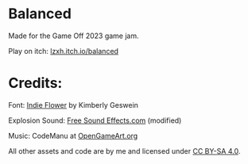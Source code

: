 # Balanced
Made for the Game Off 2023 game jam.

Play on itch: [lzxh.itch.io/balanced](https://lzxh.itch.io/balanced)

# Credits:
Font: [Indie Flower](https://fonts.google.com/specimen/Indie+Flower) by Kimberly Geswein

Explosion Sound: [Free Sound Effects.com](https://www.freesoundeffects.com/free-track/bomb-1-466477/) (modified)

Music: CodeManu at [OpenGameArt.org](https://opengameart.org/content/platformer-game-music-pack)

All other assets and code are by me and licensed under [CC BY-SA 4.0](https://creativecommons.org/licenses/by-sa/4.0/).
